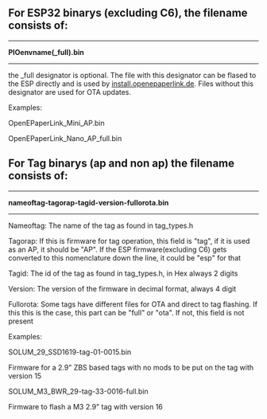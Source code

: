 ## For ESP32 binarys (excluding C6), the filename consists of:


***

**PIOenvname(_full).bin**

***


the _full designator is optional. The file with this designator can be flased to the ESP directly and is used by [install.openepaperlink.de](https://install.openepaperlink.de/). Files without this designator are used for OTA updates.

Examples:

OpenEPaperLink_Mini_AP.bin

OpenEPaperLink_Nano_AP_full.bin

## For Tag binarys (ap and non ap) the filename consists of:


***

**nameoftag-tagorap-tagid-version-fullorota.bin**

***

Nameoftag: The name of the tag as found in tag_types.h

Tagorap: If this is firmware for tag operation, this field is "tag", if it is used as an AP, it should be "AP". If the ESP firmware(excluding C6) gets converted to this nomenclature down the line, it could be "esp" for that

Tagid: The id of the tag as found in tag_types.h, in Hex always 2 digits

Version: The version of the firmware in decimal format, always 4 digit

Fullorota: Some tags have different files for OTA and direct to tag flashing. If this this is the case, this part can be "full" or "ota". If not, this field is not present

Examples:

SOLUM_29_SSD1619-tag-01-0015.bin

Firmware for a 2.9" ZBS based tags with no mods to be put on the tag with version 15 

SOLUM_M3_BWR_29-tag-33-0016-full.bin

Firmware to flash a M3 2.9" tag with version 16